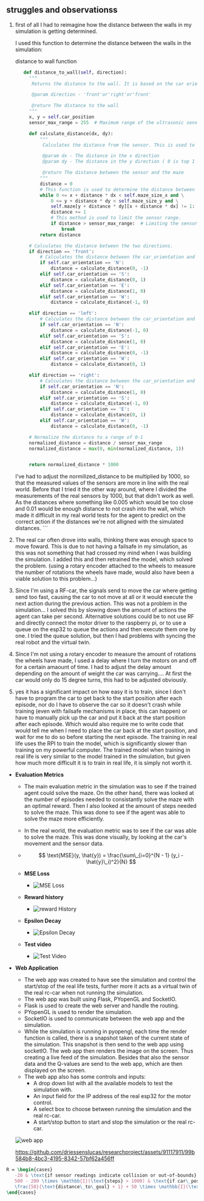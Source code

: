 ## struggles and observationss

1. first of all I had to reimagine how the distance between the walls in my simulation is getting determined.

   I used this function to determine the distance between the walls in the simulation:
   </details>
   <summary>distance to wall function </summary>

   ```python
      def distance_to_wall(self, direction):
        """
         Returns the distance to the wall. It is based on the car orientation and the position of the car

         @param direction - 'front'or'right'or'front'

         @return The distance to the wall
        """
        x, y = self.car_position
        sensor_max_range = 255  # Maximum range of the ultrasonic sensor

        def calculate_distance(dx, dy):
            """
             Calculates the distance from the sensor. This is used to calculate the distance between the maze and the sensor

             @param dx - The distance in the x direction
             @param dy - The distance in the y direction ( 0 is top 1 is bottom )

             @return The distance between the sensor and the maze
            """
            distance = 0
            # This function is used to determine the distance between the sensor range and the sensor range.
            while 0 <= x + distance * dx < self.maze_size_x and \
                0 <= y + distance * dy < self.maze_size_y and \
                self.maze[y + distance * dy][x + distance * dx] != 1:
                distance += 1
                # This method is used to limit the sensor range.
                if distance > sensor_max_range:  # Limiting the sensor range
                    break
            return distance

        # Calculates the distance between the two directions.
        if direction == 'front':
            # Calculates the distance between the car_orientation and the orientation of the car.
            if self.car_orientation == 'N':
                distance = calculate_distance(0, -1)
            elif self.car_orientation == 'S':
                distance = calculate_distance(0, 1)
            elif self.car_orientation == 'E':
                distance = calculate_distance(1, 0)
            elif self.car_orientation == 'W':
                distance = calculate_distance(-1, 0)

        elif direction == 'left':
            # Calculates the distance between the car_orientation and the orientation of the car.
            if self.car_orientation == 'N':
                distance = calculate_distance(-1, 0)
            elif self.car_orientation == 'S':
                distance = calculate_distance(1, 0)
            elif self.car_orientation == 'E':
                distance = calculate_distance(0, -1)
            elif self.car_orientation == 'W':
                distance = calculate_distance(0, 1)

        elif direction == 'right':
            # Calculates the distance between the car_orientation and the orientation of the car.
            if self.car_orientation == 'N':
                distance = calculate_distance(1, 0)
            elif self.car_orientation == 'S':
                distance = calculate_distance(-1, 0)
            elif self.car_orientation == 'E':
                distance = calculate_distance(0, 1)
            elif self.car_orientation == 'W':
                distance = calculate_distance(0, -1)

        # Normalize the distance to a range of 0-1
        normalized_distance = distance / sensor_max_range
        normalized_distance = max(0, min(normalized_distance, 1))


        return normalized_distance * 1000

   ```

   </details>
   I've had to adjust the normilized_distance to be multiplied by 1000, so that the measured values of the sensors are more in line with the real world.
   Before that I tried it the other way around, where I divided the measurements of the real sensors by 1000, but that didn't work as well.
   As the distances where something like 0.005 which would be too close and 0.01 would be enough distance to not crash into the wall, which made it difficult in my real world tests for the agent to predict on the correct action if the distances we're not alligned with the simulated distances.
   ```

2. The real car often drove into walls, thinking there was enough space to move foward. This is due to not having a failsafe in my simulation, as this was not something that had crossed my mind when I was building the simulation. I added this and then retrained the model, which solved the problem. (using a rotary encoder attached to the wheels to measure the number of rotations the wheels have made, would also have been a viable solution to this problem...)

3. Since I'm using a RF-car, the signals send to move the car where getting send too fast, causing the car to not move at all or it would execute the next action during the previous action. This was not a problem in the simulation... I solved this by slowing down the amount of actions the agent can take per second. Alternative solutions could be to not use RF and directly connect the motor driver to the raspberry pi, or to use a queue on the esp32 to queue the actions and then execute them one by one. I tried the queue solution, but then I had problems with syncing the real robot and the virtual twin.

4. Since I'm not using a rotary encoder to measure the amount of rotations the wheels have made, I used a delay where I turn the motors on and off for a certain amaount of time. I had to adjust the delay amount depending on the amount of weight the car was carrying.... At first the car would only do 15 degree turns, this had to be adjusted obviously.

5. yes it has a significant impact on how easy it is to train, since I don't have to program the car to get back to the start position after each episode, nor do I have to observe the car so it doesn't crash while training (even with failsafe mechanisms in place, this can happen) or have to manually pick up the car and put it back at the start position after each episode. Which would also require me to write code that would tell me when I need to place the car back at the start position, and wait for me to do so before starting the next episode.
   The training in real life uses the RPI to train the model, which is significantly slower than training on my powerful computer.
   The trained model when training in real life is very similar to the model trained in the simulation, but given how much more difficult it is to train in real life, it is simply not worth it.

- **Evaluation Metrics**

  - The main evaluation metric in the simulation was to see if the trained agent could solve the maze. On the other hand, there was looked at the number of episodes needed to consistantly solve the maze with an optimal reward. Then I also looked at the amount of steps needed to solve the maze. This was done to see if the agent was able to solve the maze more efficiently.
  - In the real world, the evaluation metric was to see if the car was able to solve the maze. This was done visually, by looking at the car's movement and the sensor data.

  - $$ \text{MSE}(y, \hat{y}) = \frac{\sum\_{i=0}^{N - 1} (y_i - \hat{y}\_i)^2}{N} $$

  - **MSE Loss**

    - ![MSE Loss](./images/mse_DDQN.png)

  - **Reward history**

    - ![reward History](./images/DDQN_reward_history.png)

  - **Epsilon Decay**

    - ![Epsilon Decay](./images/Epsilon_history_DDQN.png)

  - **Test video**

    - ![Test Video](./videos/DDQN_withfailsave.gif)

- **Web Application**

  - The web app was created to have see the simulation and control the start/stop of the real life tests, further more it acts as a virtual twin of the real rc-car when not running the simulation.
  - The web app was built using Flask, PYopenGL and SocketIO.
  - Flask is used to create the web server and handle the routing.
  - PYopenGL is used to render the simulation.
  - SocketIO is used to communicate between the web app and the simulation.
  - While the simulation is running in pyopengl, each time the render function is called, there is a snapshot taken of the current state of the simulation. This snapshot is then send to the web app using socketIO. The web app then renders the image on the screen. Thus creating a live feed of the simulation. Besides that also the sensor data and the Q-values are send to the web app, which are then displayed on the screen.
  - The web app also has some controls and inputs:
    - A drop down list with all the available models to test the simulation with.
    - An input field for the IP address of the real esp32 for the motor control.
    - A select box to choose between running the simulation and the real rc-car.
    - A start/stop button to start and stop the simulation or the real rc-car.

  ![web app](./images/web_app_v4.png)

  <https://github.com/driessenslucas/researchproject/assets/91117911/99b584b8-4bc3-4195-8342-57bf62a456ff>

```latex
R = \begin{cases}
   -20 & \text{if sensor readings indicate collision or out-of-bounds} \\
   500 - 200 \times \mathbb{I}(\text{steps} > 1000) & \text{if car\_position equals goal} \\
   \frac{50}{\text{distance\_to\_goal} + 1} + 50 \times \mathbb{I}(\text{distance\_to\_goal} < \text{previous\_distance}) - 25 \times \mathbb{I}(\text{distance\_to\_goal} > \text{previous\_distance}) - 10 \times \mathbb{I}(\text{car\_position} \in \text{visited\_positions}) - 2 & \text{otherwise}
\end{cases}
```
